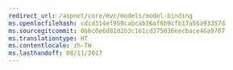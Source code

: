 ```yaml
---
redirect_url: /aspnet/core/mvc/models/model-binding
ms.openlocfilehash: cdcd314ef959cabcab16af6b9cfb17a56a93357d
ms.sourcegitcommit: 0b6c8e6d81d2b3c161cd375036eecbace46a9707
ms.translationtype: HT
ms.contentlocale: zh-TW
ms.lasthandoff: 08/11/2017
---
```

